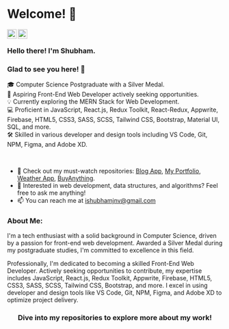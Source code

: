 # Welcome! 👋

<a href="https://www.linkedin.com/in/shubham-sharmaaaa/">
  <img align="left" alt="Shubham Sharma | LinkedIn" width="22px" src="https://cdn.jsdelivr.net/npm/simple-icons@v3/icons/linkedin.svg" />
</a>
<a href="https://www.instagram.com/lakshay_sharmaaa/">
  <img align="left" alt="Shubham Sharma | Instagram" width="22px" src="https://cdn.jsdelivr.net/npm/simple-icons@v3/icons/instagram.svg" />
</a>

<br />

### Hello there! I'm Shubham.
### Glad to see you here! 🤩

🎓 Computer Science Postgraduate with a Silver Medal.  
🌟 Aspiring Front-End Web Developer actively seeking opportunities.  
💡 Currently exploring the MERN Stack for Web Development.  
💻 Proficient in JavaScript, React.js, Redux Toolkit, React-Redux, Appwrite, Firebase, HTML5, CSS3, SASS, SCSS, Tailwind CSS, Bootstrap, Material UI, SQL, and more.  
🛠️ Skilled in various developer and design tools including VS Code, Git, NPM, Figma, and Adobe XD.  
 

<br />

- 🔭 Check out my must-watch repositories: [Blog App](https://github.com/Shubham-Kumar25/Blog-App.git), [My Portfolio](https://github.com/Shubham-Kumar25/my-portfolio.git), [Weather App](https://github.com/Shubham-Kumar25/weatherapp.git), [BuyAnything](https://github.com/Shubham-Kumar25/buyanything.git).
- 💬 Interested in web development, data structures, and algorithms? Feel free to ask me anything!
- 📫 You can reach me at ishubhamjnv@gmail.com  

### About Me:
I'm a tech enthusiast with a solid background in Computer Science, driven by a passion for front-end web development. Awarded a Silver Medal during my postgraduate studies, I'm committed to excellence in this field.

Professionally, I'm dedicated to becoming a skilled Front-End Web Developer. Actively seeking opportunities to contribute, my expertise includes JavaScript, React.js, Redux Toolkit, Appwrite, Firebase, HTML5, CSS3, SASS, SCSS, Tailwind CSS, Bootstrap, and more. I excel in using developer and design tools like VS Code, Git, NPM, Figma, and Adobe XD to optimize project delivery.

<div align="center">

### Dive into my repositories to explore more about my work!

</div>
